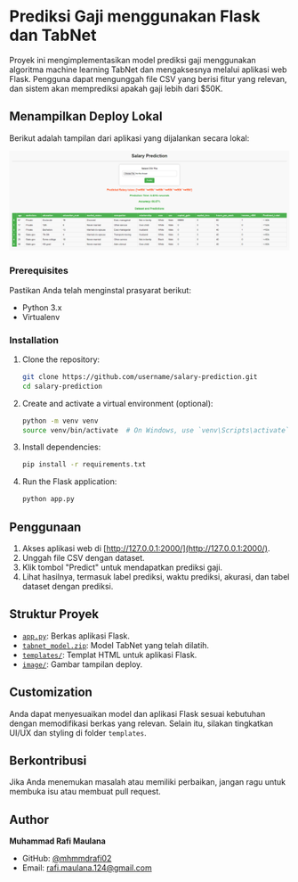 # Prediksi Gaji menggunakan Flask dan TabNet

Proyek ini mengimplementasikan model prediksi gaji menggunakan algoritma machine learning TabNet dan mengaksesnya melalui aplikasi web Flask. Pengguna dapat mengunggah file CSV yang berisi fitur yang relevan, dan sistem akan memprediksi apakah gaji lebih dari $50K.

## Menampilkan Deploy Lokal

Berikut adalah tampilan dari aplikasi yang dijalankan secara lokal:

![Prediction](image/web-deploy.png)

### Prerequisites

Pastikan Anda telah menginstal prasyarat berikut:

- Python 3.x
- Virtualenv

### Installation

1. Clone the repository:

    ```bash
    git clone https://github.com/username/salary-prediction.git
    cd salary-prediction
    ```

2. Create and activate a virtual environment (optional):

    ```bash
    python -m venv venv
    source venv/bin/activate  # On Windows, use `venv\Scripts\activate`
    ```

3. Install dependencies:

    ```bash
    pip install -r requirements.txt
    ```

4. Run the Flask application:

    ```bash
    python app.py
    ```

## Penggunaan

1. Akses aplikasi web di [http://127.0.0.1:2000/](http://127.0.0.1:2000/).
2. Unggah file CSV dengan dataset.
3. Klik tombol "Predict" untuk mendapatkan prediksi gaji.
4. Lihat hasilnya, termasuk label prediksi, waktu prediksi, akurasi, dan tabel dataset dengan prediksi.

## Struktur Proyek

- [`app.py`](app.py): Berkas aplikasi Flask.
- [`tabnet_model.zip`](tabnet_model.zip): Model TabNet yang telah dilatih.
- [`templates/`](templates/): Templat HTML untuk aplikasi Flask.
- [`image/`](image/): Gambar tampilan deploy.

## Customization

Anda dapat menyesuaikan model dan aplikasi Flask sesuai kebutuhan dengan memodifikasi berkas yang relevan. Selain itu, silakan tingkatkan UI/UX dan styling di folder `templates`.

## Berkontribusi

Jika Anda menemukan masalah atau memiliki perbaikan, jangan ragu untuk membuka isu atau membuat pull request.

## Author

**Muhammad Rafi Maulana**
- GitHub: [@mhmmdrafi02](https://github.com/mhmmdrafi02)
- Email: rafi.maulana.124@gmail.com
